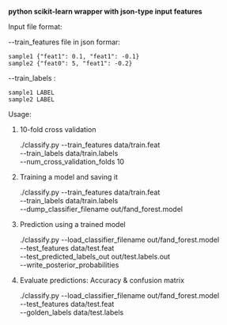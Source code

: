 **python scikit-learn wrapper with json-type input features**






Input file format:

--train_features file in json formar: 

    sample1 {"feat1": 0.1, "feat1": -0.1}
    sample2 {"feat0": 5, "feat1": -0.2}

--train_labels : 

    sample1 LABEL
    sample2 LABEL

Usage:

1) 10-fold cross validation

    ./classify.py --train_features data/train.feat \
              --train_labels data/train.labels \
              --num_cross_validation_folds 10

2) Training a model and saving it

    ./classify.py --train_features data/train.feat \
              --train_labels data/train.labels  \
               --dump_classifier_filename out/fand_forest.model

3) Prediction using a trained model

    ./classify.py --load_classifier_filename out/fand_forest.model \
              --test_features data/test.feat \
              --test_predicted_labels_out out/test.labels.out \
              --write_posterior_probabilities 

4) Evaluate predictions: Accuracy & confusion matrix

    ./classify.py --load_classifier_filename out/fand_forest.model \
              --test_features data/test.feat \
              --golden_labels data/test.labels 
              
